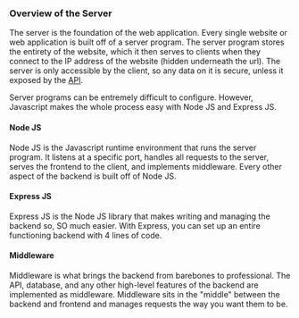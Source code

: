 ### Overview of the Server

The server is the foundation of the web application. Every single website or web application is built off of a server program. The server program stores the entirety of the website, which it then serves to clients when they connect to the IP address of the website (hidden underneath the url). The server is only accessible by the client, so any data on it is secure, unless it exposed by the [API](/stack/backend-api).

Server programs can be entremely difficult to configure. However, Javascript makes the whole process easy with Node JS and Express JS.

#### Node JS

Node JS is the Javascript runtime environment that runs the server program. It listens at a specific port, handles all requests to the server, serves the frontend to the client, and implements middleware. Every other aspect of the backend is built off of Node JS.

#### Express JS

Express JS is the Node JS library that makes writing and managing the backend so, SO much easier. With Express, you can set up an entire functioning backend with 4 lines of code.

#### Middleware

Middleware is what brings the backend from barebones to professional. The API, database, and any other high-level features of the backend are implemented as middleware. Middleware sits in the "middle" between the backend and frontend and manages requests the way you want them to be.